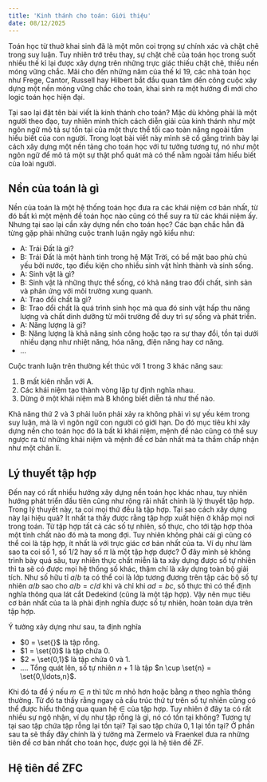 ```yaml
---
title: 'Kinh thánh cho toán: Giới thiệu'
date: 08/12/2025
---
```


Toán học từ thuở khai sinh đã là một môn coi trọng sự chính xác và chặt chẽ trong suy luận. Tuy nhiên trớ trêu thay, sự chặt chẽ của toán học trong suốt nhiều thế kỉ lại được xây dựng trên những trực giác thiếu chặt chẽ, thiếu nền móng vững chắc. Mãi cho đến những năm của thế kỉ 19, các nhà toán học như Frege, Cantor, Russell hay Hilbert bắt đầu quan tâm đến công cuộc xây dựng một nền móng vững chắc cho toán, khai sinh ra một hướng đi mới cho logic toán học hiện đại.

Tại sao lại đặt tên bài viết là kinh thánh cho toán? Mặc dù không phải là một người theo đạo, tuy nhiên mình thích cách diễn giải của kinh thánh như một ngôn ngữ mô tả sự tồn tại của một thực thể tối cao toàn năng ngoài tầm hiểu biết của con người. Trong loạt bài viết này mình sẽ cố gắng trình bày lại cách xây dựng một nền tảng cho toán học với tư tưởng tương tự, nó như một ngôn ngữ để mô tả một sự thật phổ quát mà có thể nằm ngoài tầm hiểu biết của loài người.

## Nền của toán là gì

Nền của toán là một hệ thống toán học đưa ra các khái niệm cơ bản nhất, từ đó bất kì một mệnh đề toán học nào cũng có thể suy ra từ các khái niệm ấy. Nhưng tại sao lại cần xây dựng nền cho toán học? Các bạn chắc hẳn đã từng gặp phải những cuộc tranh luận ngây ngô kiểu như:

- A: Trái Đất là gì?
- B: Trái Đất là một hành tinh trong hệ Mặt Trời, có bề mặt bao phủ chủ yếu bởi nước, tạo điều kiện cho nhiều sinh vật hình thành và sinh sống.
- A: Sinh vật là gì?
- B: Sinh vật là những thực thể sống, có khả năng trao đổi chất, sinh sản và phản ứng với môi trường xung quanh.
- A: Trao đổi chất là gì?
- B: Trao đổi chất là quá trình sinh học mà qua đó sinh vật hấp thu năng lượng và chất dinh dưỡng từ môi trường để duy trì sự sống và phát triển.
- A: Năng lượng là gì?
- B: Năng lượng là khả năng sinh công hoặc tạo ra sự thay đổi, tồn tại dưới nhiều dạng như nhiệt năng, hóa năng, điện năng hay cơ năng.
- ...

Cuộc tranh luận trên thường kết thúc với 1 trong 3 khác năng sau:

1. B mất kiên nhẫn với A.
2. Các khái niệm tạo thành vòng lặp tự định nghĩa nhau.
3. Dừng ở một khái niệm mà B không biết diễn tả như thế nào.

Khả năng thứ 2 và 3 phải luôn phải xảy ra không phải vì sự yếu kém trong suy luận, mà là vì ngôn ngữ con người có giới hạn. Do đó mục tiêu khi xây dựng nền cho toán học đó là bất kì khái niệm, mệnh đề nào cũng có thể suy ngược ra từ những khái niệm và mệnh đề cơ bản nhất mà ta thầm chấp nhận như một chân lí.

## Lý thuyết tập hợp

Đến nay có rất nhiều hướng xây dựng nền toán học khác nhau, tuy nhiên hướng phát triển đầu tiên cũng như rộng rãi nhất chính là lý thuyết tập hợp. Trong lý thuyết này, ta coi mọi thứ đều là tập hợp. Tại sao cách xây dựng này lại hiệu quả? Ít nhất ta thấy được rằng tập hợp xuất hiện ở khắp mọi nơi trong toán. Từ tập hợp tất cả các số tự nhiên, số thực, cho tới tập hợp thỏa một tính chất nào đó mà ta mong đợi. Tuy nhiên không phải cái gì cũng có thể coi là tập hợp, ít nhất là với trực giác cơ bản nhất của ta. Ví dụ như làm sao ta coi số $1$, số $1/2$ hay số $\pi$ là một tập hợp được? Ở đây mình sẽ không trình bày quá sâu, tuy nhiên thực chất miễn là ta xây dựng được số tự nhiên thì ta sẽ có được mọi hệ thống số khác, thậm chí là xây dựng toàn bộ giải tích. Như số hữu tỉ $a/b$ ta có thể coi là lớp tương đương trên tập các bộ số tự nhiên $a/b$ sao cho $a/b = c/d$ khi và chỉ khi $ad = bc$, số thực thì có thể định nghĩa thông qua lát cắt Dedekind (cũng là một tập hợp). Vậy nên mục tiêu cơ bản nhất của ta là phải định nghĩa được số tự nhiên, hoàn toàn dựa trên tập hợp.

Ý tưởng xây dựng như sau, ta định nghĩa

- $0 = \set{}$ là tập rỗng.
- $1 = \set{0}$ là tập chứa $0$.
- $2 = \set{0,1}$ là tập chứa $0$ và $1$.
- .... Tổng quát lên, số tự nhiên $n+1$ là tập $n \cup \set{n} = \set{0,\ldots,n}$.

Khi đó ta để ý nếu $m \in n$ thì tức $m$ nhỏ hơn hoặc bằng $n$ theo nghĩa thông thường. Từ đó ta thấy rằng ngay cả cấu trúc thứ tự trên số tự nhiên cũng có thể được hiểu thông qua quan hệ $\in$ của tập hợp. Tuy nhiên ở đây ta có rất nhiều sự ngộ nhận, ví dụ như tập rỗng là gì, nó có tồn tại không? Tương tự tại sao tập chứa tập rỗng lại tồn tại? Tại sao tập chứa $0,1$ lại tồn tại? Ở phần sau ta sẽ thấy đây chính là ý tưởng mà Zermelo và Fraenkel đưa ra những tiên đề cơ bản nhất cho toán học, được gọi là hệ tiên đề ZF.

## Hệ tiên đề ZFC
